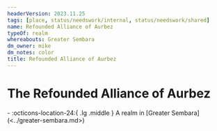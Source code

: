 ```yaml
---
headerVersion: 2023.11.25
tags: [place, status/needswork/internal, status/needswork/shared]
name: Refounded Alliance of Aurbez
typeOf: realm
whereabouts: Greater Sembara
dm_owner: mike
dm_notes: color
title: Refounded Alliance of Aurbez
---
```

# The Refounded Alliance of Aurbez
<div class="grid cards ext-narrow-margin ext-one-column" markdown>
-    :octicons-location-24:{ .lg .middle } A realm in [Greater Sembara](<../greater-sembara.md>)  
</div>





